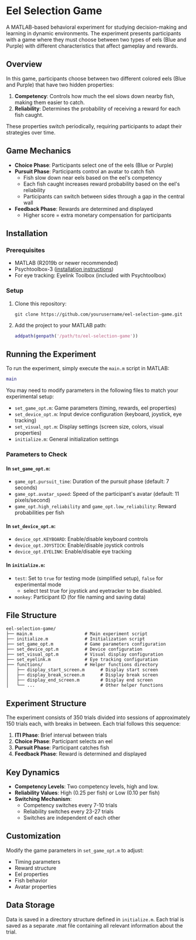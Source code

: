 # Eel Selection Game

A MATLAB-based behavioral experiment for studying decision-making and learning in dynamic environments. The experiment presents participants with a game where they must choose between two types of eels (Blue and Purple) with different characteristics that affect gameplay and rewards.

## Overview

In this game, participants choose between two different colored eels (Blue and Purple) that have two hidden properties:

1. **Competency**: Controls how much the eel slows down nearby fish, making them easier to catch.
2. **Reliability**: Determines the probability of receiving a reward for each fish caught.

These properties switch periodically, requiring participants to adapt their strategies over time.

## Game Mechanics

- **Choice Phase**: Participants select one of the eels (Blue or Purple)
- **Pursuit Phase**: Participants control an avatar to catch fish
  - Fish slow down near eels based on the eel's competency
  - Each fish caught increases reward probability based on the eel's reliability
  - Participants can switch between sides through a gap in the central wall
- **Feedback Phase**: Rewards are determined and displayed
  - Higher score = extra monetary compensation for participants

## Installation

### Prerequisites

- MATLAB (R2019b or newer recommended)
- Psychtoolbox-3 ([installation instructions](http://psychtoolbox.org/download))
- For eye tracking: Eyelink Toolbox (included with Psychtoolbox)

### Setup

1. Clone this repository:
   ```
   git clone https://github.com/yourusername/eel-selection-game.git
   ```

2. Add the project to your MATLAB path:
   ```matlab
   addpath(genpath('/path/to/eel-selection-game'))
   ```

## Running the Experiment

To run the experiment, simply execute the `main.m` script in MATLAB:

```matlab
main
```

You may need to modify parameters in the following files to match your experimental setup:
- `set_game_opt.m`: Game parameters (timing, rewards, eel properties)
- `set_device_opt.m`: Input device configuration (keyboard, joystick, eye tracking)
- `set_visual_opt.m`: Display settings (screen size, colors, visual properties)
- `initialize.m`: General initialization settings

### Parameters to Check

#### In `set_game_opt.m`:
- `game_opt.pursuit_time`: Duration of the pursuit phase (default: 7 seconds)
- `game_opt.avatar_speed`: Speed of the participant's avatar (default: 11 pixels/second)
- `game_opt.high_reliability` and `game_opt.low_reliability`: Reward probabilities per fish

#### In `set_device_opt.m`:
- `device_opt.KEYBOARD`: Enable/disable keyboard controls
- `device_opt.JOYSTICK`: Enable/disable joystick controls
- `device_opt.EYELINK`: Enable/disable eye tracking

#### In `initialize.m`:
- `test`: Set to `true` for testing mode (simplified setup), `false` for experimental mode
  - select test true for joystick and eyetracker to be disabled.
- `monkey`: Participant ID (for file naming and saving data)

## File Structure

```
eel-selection-game/
├── main.m                    # Main experiment script
├── initialize.m              # Initialization script
├── set_game_opt.m            # Game parameters configuration
├── set_device_opt.m          # Device configuration
├── set_visual_opt.m          # Visual display configuration
├── set_eyelink.m             # Eye tracking configuration
├── functions/                # Helper functions directory
│   ├── display_start_screen.m      # Display start screen
│   ├── display_break_screen.m      # Display break screen
│   ├── display_end_screen.m        # Display end screen
│   └── ...                         # Other helper functions
```

## Experiment Structure

The experiment consists of 350 trials divided into sessions of approximately 150 trials each, with breaks in between. Each trial follows this sequence:

1. **ITI Phase**: Brief interval between trials
2. **Choice Phase**: Participant selects an eel
3. **Pursuit Phase**: Participant catches fish
4. **Feedback Phase**: Reward is determined and displayed

## Key Dynamics

- **Competency Levels**: Two competency levels, high and low. 
- **Reliability Values**: High (0.25 per fish) or Low (0.10 per fish)
- **Switching Mechanism**: 
  - Competency switches every 7-10 trials
  - Reliability switches every 23-27 trials
  - Switches are independent of each other

## Customization

Modify the game parameters in `set_game_opt.m` to adjust:
- Timing parameters
- Reward structure
- Eel properties
- Fish behavior
- Avatar properties

## Data Storage

Data is saved in a directory structure defined in `initialize.m`. Each trial is saved as a separate .mat file containing all relevant information about the trial.
